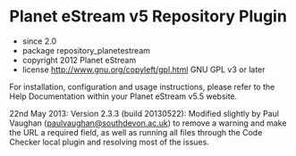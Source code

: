# Planet eStream v5 Repository Plugin

 * since        2.0
 * package      repository_planetestream
 * copyright    2012 Planet eStream
 * license      http://www.gnu.org/copyleft/gpl.html GNU GPL v3 or later

For installation, configuration and usage instructions, please refer to the Help Documentation within your Planet 
eStream v5.5 website.

22nd May 2013: Version 2.3.3 (build 20130522): Modified slightly by Paul Vaughan (paulvaughan@southdevon.ac.uk) to remove
a warning and make the URL a required field, as well as running all files through the Code Checker local plugin and resolving 
most of the issues.
